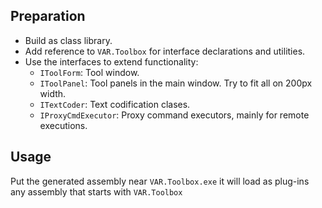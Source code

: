 ﻿## Preparation

* Build as class library.
* Add reference to ```VAR.Toolbox``` for interface declarations and utilities.
* Use the interfaces to extend functionality:
  * ```IToolForm```: Tool window.
  * ```IToolPanel```: Tool panels in the main window. Try to fit all on 200px width.
  * ```ITextCoder```: Text codification clases.
  * ```IProxyCmdExecutor```: Proxy command executors, mainly for remote executions.

## Usage

Put the generated assembly near ```VAR.Toolbox.exe``` it will load as plug-ins any assembly that starts with ```VAR.Toolbox```